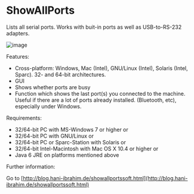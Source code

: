 ShowAllPorts
============

Lists all serial ports. Works with buit-in ports as well as USB-to-RS-232 adapters.

![image](http://blog.hani-ibrahim.de/wp-content/uploads/showallports_win8.png)

Features:

  * Cross-platform: Windows, Mac (Intel), GNU/Linux (Intel), Solaris (Intel, Sparc). 32- and 64-bit architectures.
  * GUI
  * Shows whether ports are busy
  * Function which shows the last port(s) you connected to the machine. Useful if there are a lot of ports already installed. (Bluetooth, etc), especially under Windows.
  
Requirements:

  * 32/64-bit PC with MS-Windows 7 or higher or
  * 32/64-bit PC with GNU/Linux or
  * 32/64-bit PC or Sparc-Station with Solaris or
  * 32/64-bit Intel-Macintosh with Mac OS X 10.4 or higher or
  * Java 6 JRE on platforms mentioned above

Further information:

Go to [http://blog.hani-ibrahim.de/showallportssoft.html](http://blog.hani-ibrahim.de/showallportssoft.html)
